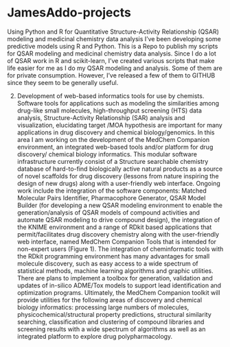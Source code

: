 # JamesAddo-projects

Using Python and R for Quantitative Structure-Activity Relationship (QSAR) modeling and medicinal chemistry data analysis
I’ve been developing some predictive models using R and Python. This is a Repo to publish my scripts for QSAR modeling and 
medicinal chemistry data analysis. Since I do a lot of QSAR work in R and scikit-learn, I’ve created various scripts that 
make life easier for me as I do my QSAR modeling and analysis. Some of them are for private consumption. 
However, I’ve released a few of them to GITHUB since they seem to be generally useful.

2. Development of web-based informatics tools for use by chemists.
Software tools for applications such as modeling the similarities among drug-like small molecules, high-throughput 
screening (HTS) data analysis, Structure-Activity Relationship (SAR) analysis and visualization, elucidating target /MOA
hypothesis are important for many applications in drug discovery and chemical biology/genomics. In this area I am working 
on the development of the MedChem Companion environment, an integrated web-based tools and/or platform for drug discovery/
chemical biology informatics. This modular software infrastructure currently consist of a Structure searchable chemistry 
database of hard-to-find biologically active natural products as a source of novel scaffolds for drug discovery (lessons 
from nature inspiring the design of new drugs) along with a user-friendly web interface. Ongoing work include the integration 
of the software components: Matched Molecular Pairs Identifier, Pharmacophore Generator, QSAR Model Builder (for developing a
new QSAR modeling environment to enable the generation/analysis of QSAR models of compound activities and automate QSAR 
modeling to drive compound design), the integration of the KNIME environment and a range of RDkit based applications that 
permit/facilitates drug discovery chemistry along with the user-friendly web interface, named MedChem Companion Tools that is 
intended for non-expert users (Figure 1). The integration of cheminformatic tools with the RDkit programming environment has 
many advantages for small molecule discovery, such as easy access to a wide spectrum of statistical methods, machine learning 
algorithms and graphic utilities. There are plans to implement a toolbox for generation, validation and updates of in-silico 
ADME/Tox models to support lead identification and optimization programs. Ultimately, the MedChem Companion toolkit will provide
utilities for the following areas of discovery and chemical biology informatics: processing large numbers of molecules, 
physicochemical/structural property predictions, structural similarity searching, classification and clustering of compound 
libraries and screening results with a wide spectrum of algorithms as well as an integrated platform to explore drug 
polypharmacology.
